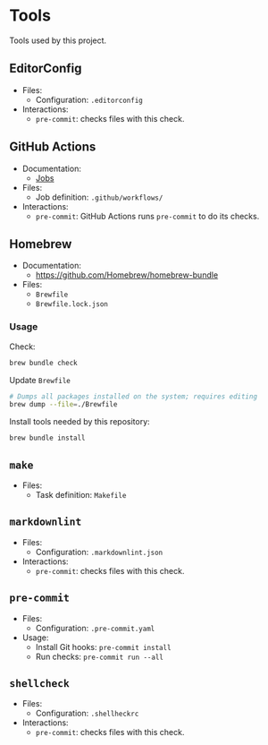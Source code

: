 # Tools

Tools used by this project.

## EditorConfig

- Files:
  - Configuration: `.editorconfig`
- Interactions:
  - `pre-commit`: checks files with this check.

## GitHub Actions

- Documentation:
  - [Jobs](./cicd-jobs.md)
- Files:
  - Job definition: `.github/workflows/`
- Interactions:
  - `pre-commit`: GitHub Actions runs `pre-commit` to do its checks.

## Homebrew

- Documentation:
  - <https://github.com/Homebrew/homebrew-bundle>
- Files:
  - `Brewfile`
  - `Brewfile.lock.json`

### Usage

Check:

```sh
brew bundle check
```

Update `Brewfile`

```sh
# Dumps all packages installed on the system; requires editing
brew dump --file=./Brewfile
```

Install tools needed by this repository:

```sh
brew bundle install
```

## `make`

- Files:
  - Task definition: `Makefile`

## `markdownlint`

- Files:
  - Configuration: `.markdownlint.json`
- Interactions:
  - `pre-commit`: checks files with this check.

## `pre-commit`

- Files:
  - Configuration: `.pre-commit.yaml`
- Usage:
  - Install Git hooks: `pre-commit install`
  - Run checks: `pre-commit run --all`

## `shellcheck`

- Files:
  - Configuration: `.shellheckrc`
- Interactions:
  - `pre-commit`: checks files with this check.
